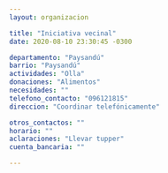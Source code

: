 ```yaml
---
layout: organizacion

title: "Iniciativa vecinal"
date: 2020-08-10 23:30:45 -0300

departamento: "Paysandú"
barrio: "Paysandú"
actividades: "Olla"
donaciones: "Alimentos"
necesidades: ""
telefono_contacto: "096121815"
direccion: "Coordinar telefónicamente"

otros_contactos: ""
horario: ""
aclaraciones: "Llevar tupper"
cuenta_bancaria: ""

---
```

